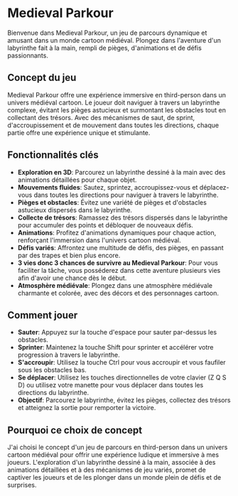 # Medieval Parkour

Bienvenue dans Medieval Parkour, un jeu de parcours dynamique et amusant dans un monde cartoon médiéval. Plongez dans l'aventure d'un labyrinthe fait à la main, rempli de pièges, d'animations et de défis passionnants.

## Concept du jeu

Medieval Parkour offre une expérience immersive en third-person dans un univers médiéval cartoon. Le joueur doit naviguer à travers un labyrinthe complexe, évitant les pièges astucieux et surmontant les obstacles tout en collectant des trésors. Avec des mécanismes de saut, de sprint, d'accroupissement et de mouvement dans toutes les directions, chaque partie offre une expérience unique et stimulante.

## Fonctionnalités clés

- **Exploration en 3D**: Parcourez un labyrinthe dessiné à la main avec des animations détaillées pour chaque objet.
- **Mouvements fluides**: Sautez, sprintez, accroupissez-vous et déplacez-vous dans toutes les directions pour naviguer à travers le labyrinthe.
- **Pièges et obstacles**: Évitez une variété de pièges et d'obstacles astucieux dispersés dans le labyrinthe.
- **Collecte de trésors**: Ramassez des trésors dispersés dans le labyrinthe pour accumuler des points et débloquer de nouveaux défis.
- **Animations**: Profitez d'animations dynamiques pour chaque action, renforçant l'immersion dans l'univers cartoon médiéval.
- **Défis variés**: Affrontez une multitude de défis, des pièges, en passant par des trapes et bien plus encore.
- **3 vies donc 3 chances de survivre au Medieval Parkour**: Pour vous faciliter la tâche, vous posséderez dans cette aventure plusieurs vies afin d'avoir une chance dès le début.
- **Atmosphère médiévale**: Plongez dans une atmosphère médiévale charmante et colorée, avec des décors et des personnages cartoon.

## Comment jouer

- **Sauter**: Appuyez sur la touche d'espace pour sauter par-dessus les obstacles.
- **Sprinter**: Maintenez la touche Shift pour sprinter et accélérer votre progression à travers le labyrinthe.
- **S'accroupir**: Utilisez la touche Ctrl pour vous accroupir et vous faufiler sous les obstacles bas.
- **Se déplacer**: Utilisez les touches directionnelles de votre clavier (Z Q S D) ou utilisez votre manette pour vous déplacer dans toutes les directions du labyrinthe.
- **Objectif**: Parcourez le labyrinthe, évitez les pièges, collectez des trésors et atteignez la sortie pour remporter la victoire.

## Pourquoi ce choix de concept

J'ai choisi le concept d'un jeu de parcours en third-person dans un univers cartoon médiéval pour offrir une expérience ludique et immersive à mes joueurs. L'exploration d'un labyrinthe dessiné à la main, associée à des animations détaillées et à des mécanismes de jeu variés, promet de captiver les joueurs et de les plonger dans un monde plein de défis et de surprises.
